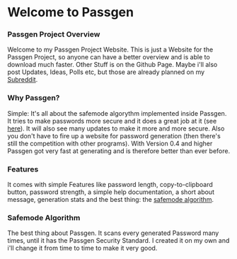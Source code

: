 # Welcome to Passgen

### Passgen Project Overview
Welcome to my Passgen Project Website. This is just a Website for the Passgen Project, so anyone can have a better overview and is able to download much faster.
Other Stuff is on the Github Page.
Maybe i'll also post Updates, Ideas, Polls etc, but those are already planned on my [Subreddit](https://reddit.com/r/itsthooor).


### Why Passgen?
Simple: It's all about the safemode algorythm implemented inside Passgen. It tries to make passwords more secure and it does a great job at it (see [here](https://github.com/itsthooor/passgen#recommended-password-length-with-passgen)). It will also see many updates to make it more and more secure. Also you don't have to fire up a website for password generation (then there's still the competition with other programs). With Version 0.4 and higher Passgen got very fast at generating and is therefore better than ever before.

### Features
It comes with simple Features like password length, copy-to-clipboard button, password strength, a simple help documentation, a short about message, generation stats and the best thing: the [safemode algorithm](https://itsthooor.github.io/passgen#safemode-algorithm).

### Safemode Algorithm
The best thing about Passgen. It scans every generated Password many times, until it has the Passgen Security Standard.
I created it on my own and i'll change it from time to time to make it very good.
